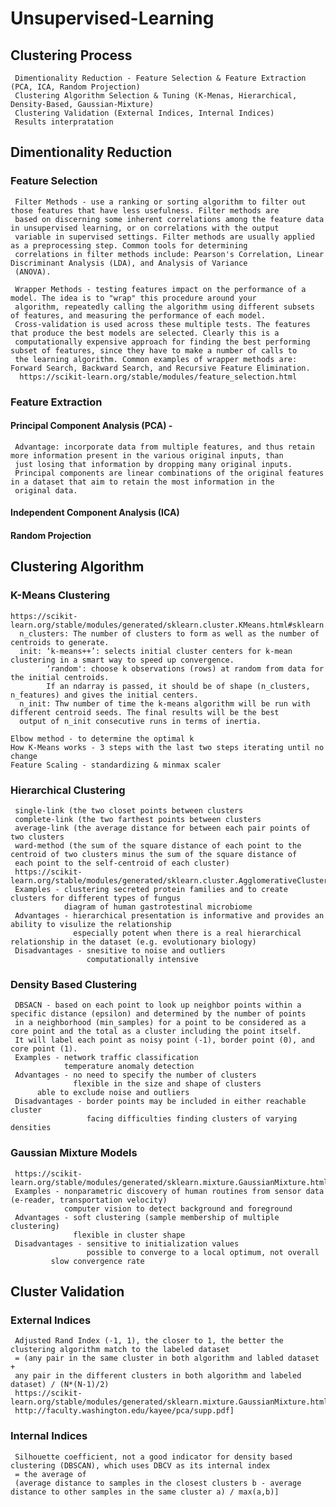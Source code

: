 # Unsupervised-Learning
## Clustering Process 
     Dimentionality Reduction - Feature Selection & Feature Extraction (PCA, ICA, Random Projection)
     Clustering Algorithm Selection & Tuning (K-Menas, Hierarchical, Density-Based, Gaussian-Mixture)
     Clustering Validation (External Indices, Internal Indices)
     Results interpratation
     
## Dimentionality Reduction
### Feature Selection
     Filter Methods - use a ranking or sorting algorithm to filter out those features that have less usefulness. Filter methods are
     based on discerning some inherent correlations among the feature data in unsupervised learning, or on correlations with the output
     variable in supervised settings. Filter methods are usually applied as a preprocessing step. Common tools for determining
     correlations in filter methods include: Pearson's Correlation, Linear Discriminant Analysis (LDA), and Analysis of Variance
     (ANOVA).
     
     Wrapper Methods - testing features impact on the performance of a model. The idea is to "wrap" this procedure around your
     algorithm, repeatedly calling the algorithm using different subsets of features, and measuring the performance of each model.
     Cross-validation is used across these multiple tests. The features that produce the best models are selected. Clearly this is a
     computationally expensive approach for finding the best performing subset of features, since they have to make a number of calls to
     the learning algorithm. Common examples of wrapper methods are: Forward Search, Backward Search, and Recursive Feature Elimination.
      https://scikit-learn.org/stable/modules/feature_selection.html

### Feature Extraction
#### Principal Component Analysis (PCA) - 
     Advantage: incorporate data from multiple features, and thus retain more information present in the various original inputs, than
     just losing that information by dropping many original inputs.
     Principal components are linear combinations of the original features in a dataset that aim to retain the most information in the
     original data.
     
     
#### Independent Component Analysis (ICA)
      
#### Random Projection


## Clustering Algorithm
### K-Means Clustering
    https://scikit-learn.org/stable/modules/generated/sklearn.cluster.KMeans.html#sklearn.cluster.KMeans
      n_clusters: The number of clusters to form as well as the number of centroids to generate.
      init: ‘k-means++’: selects initial cluster centers for k-mean clustering in a smart way to speed up convergence.
            ‘random': choose k observations (rows) at random from data for the initial centroids.
            If an ndarray is passed, it should be of shape (n_clusters, n_features) and gives the initial centers.
      n_init: Thw number of time the k-means algorithm will be run with different centroid seeds. The final results will be the best
      output of n_init consecutive runs in terms of inertia.
      
    Elbow method - to determine the optimal k 
    How K-Means works - 3 steps with the last two steps iterating until no change
    Feature Scaling - standardizing & minmax scaler
	
### Hierarchical Clustering
     single-link (the two closet points between clusters
     complete-link (the two farthest points between clusters 
     average-link (the average distance for between each pair points of two clusters 
     ward-method (the sum of the square distance of each point to the centroid of two clusters minus the sum of the square distance of
     each point to the self-centroid of each cluster)
     https://scikit-learn.org/stable/modules/generated/sklearn.cluster.AgglomerativeClustering.html
     Examples - clustering secreted protein families and to create clusters for different types of fungus
                diagram of human gastrotestinal microbiome 
     Advantages - hierarchical presentation is informative and provides an ability to visulize the relationship
                  especially potent when there is a real hierarchical relationship in the dataset (e.g. evolutionary biology)
     Disadvantages - snesitive to noise and outliers 
                     computationally intensive 

### Density Based Clustering
     DBSACN - based on each point to look up neighbor points within a specific distance (epsilon) and determined by the number of points
     in a neighborhood (min_samples) for a point to be considered as a core point and the total as a cluster including the point itself.
     It will label each point as noisy point (-1), border point (0), and core point (1).
     Examples - network traffic classification
                temperature anomaly detection 
     Advantages - no need to specify the number of clusters
                  flexible in the size and shape of clusters
		  able to exclude noise and outliers
     Disadvantages - border points may be included in either reachable cluster
                     facing difficulties finding clusters of varying densities
     
### Gaussian Mixture Models 
     https://scikit-learn.org/stable/modules/generated/sklearn.mixture.GaussianMixture.html
     Examples - nonparametric discovery of human routines from sensor data (e-reader, transportation velocity)
                computer vision to detect background and foreground
     Advantages - soft clustering (sample membership of multiple clustering)
                  flexible in cluster shape
     Disadvantages - sensitive to initialization values
                     possible to converge to a local optimum, not overall
		     slow convergence rate

## Cluster Validation
### External Indices 
     Adjusted Rand Index (-1, 1), the closer to 1, the better the clustering algorithm match to the labeled dataset
     = (any pair in the same cluster in both algorithm and labled dataset + 
     any pair in the different clusters in both algorithm and labeled dataset) / (N*(N-1)/2)
     https://scikit-learn.org/stable/modules/generated/sklearn.mixture.GaussianMixture.html
     http://faculty.washington.edu/kayee/pca/supp.pdf] 
         
### Internal Indices
     Silhouette coefficient, not a good indicator for density based clustering (DBSCAN), which uses DBCV as its internal index
     = the average of 
     (average distance to samples in the closest clusters b - average distance to other samples in the same cluster a) / max(a,b)]    
